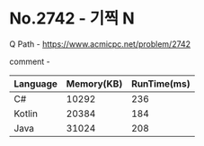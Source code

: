 # No.2742 - 기찍 N
Q Path - https://www.acmicpc.net/problem/2742

comment - 

Language | Memory(KB) | RunTime(ms)
------------ | ------------- | ------
C# | 10292 | 236
Kotlin | 20384 | 184
Java | 31024 | 208 